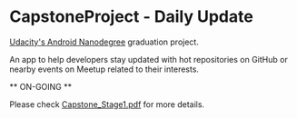 # CapstoneProject - Daily Update 

[Udacity's Android Nanodegree](https://www.udacity.com/course/android-developer-nanodegree-by-google--nd801) graduation project.

An app to help developers stay updated with hot repositories on GitHub or nearby events on Meetup related to their interests.

** ON-GOING ** 

Please check [Capstone_Stage1.pdf](https://github.com/ootahiaoo/CapstoneProject/blob/master/Capstone_Stage1.pdf) for more details.
